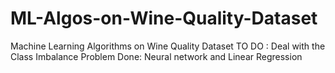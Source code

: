 # ML-Algos-on-Wine-Quality-Dataset
Machine Learning Algorithms on Wine Quality Dataset
TO DO : Deal with the Class Imbalance Problem
Done: Neural network and Linear Regression
